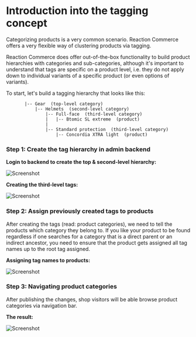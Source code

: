 # Introduction into the tagging concept

Categorizing products is a very common scenario. Reaction Commerce offers a very flexible way of clustering products via tagging.

Reaction Commerce does offer out-of-the-box functionality to build product hierarchies with categories and sub-categories, although it's important to understand that tags are specific on a product level, i.e. they do not apply down to individual variants of a specific product (or even options of variants).

To start, let's build a tagging hierarchy that looks like this:
```
       |-- Gear  (top-level category)
           |-- Helmets  (second-level category)
               |-- Full-face  (third-level category)
               |   |-- Btomic SL extreme  (product)
               |
               |-- Standard protection  (third-level category)
                   |-- Concordia XTRA light  (product)
```


### Step 1: Create the tag hierarchy in admin backend

**Login to backend to create the top & second-level hierarchy:**

![Screenshot](/assets/admin-tagging-step-1.jpg)

**Creating the third-level tags:**

![Screenshot](/assets/admin-tagging-step-2.jpg)


### Step 2: Assign previously created tags to products

After creating the tags (read: product categories), we need to tell the products which
category they belong to. If you like your product to be found regardless if one searches for a category that is a direct parent or an indirect ancestor, you need to ensure that the product gets assigned all tag names up to the root tag assigned.

**Assigning tag names to products:**

![Screenshot](/assets/admin-tagging-step-3.jpg)


### Step 3: Navigating product categories

After publishing the changes, shop visitors will be able browse product categories via navigation bar.

**The result:**

![Screenshot](/assets/admin-tagging-step-4.jpg)
